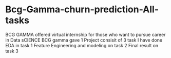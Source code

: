 # Bcg-Gamma-churn-prediction-All-tasks
BCG GAMMA offered virtual internship for those who want to pursue career in Data sCIENCE 
BCG gamma gave 1 Project consisit of 3 task 
I have done EDA in task 1
Feature Engineering and modeling on task 2
Final result on task 3
